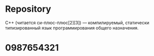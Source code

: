 # Repository
C++ (читается си-плюс-плюс[2][3]) — компилируемый, статически типизированный язык программирования общего назначения.
# 0987654321
